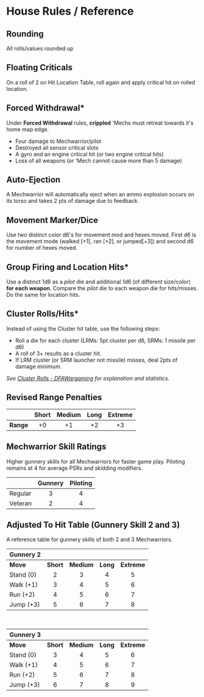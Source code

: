 # House Rules / Reference

## Rounding

All rolls/values rounded up

## Floating Criticals 

On a roll of 2 on Hit Location Table, roll again and apply critical hit on rolled location.

## Forced Withdrawal*

Under **Forced Withdrawal** rules, **crippled** 'Mechs must retreat towards 
it's home map edge.

- Four damage to Mechwarrior/pilot
- Destroyed all sensor critical slots
- A gyro and an engine critical hit (or two engine critical hits)
- Loss of all weapons (or 'Mech cannot cause more than 5 damage)

## Auto-Ejection

A Mechwarrior will automatically eject when an ammo explosion occurs on its 
torso and takes 2 pts of damage due to feedback. 


## Movement Marker/Dice

Use two distinct color d6's for movement mod and hexes moved. First d6 is the 
movement mode (walked [+1], ran [+2], or jumped[+3]) and second d6 for number of hexes moved.


## Group Firing and Location Hits*

Use a distinct 1d6 as a *pilot* die and additional 1d6 (of different size/color) 
**for each weapon**. Compare the *pilot* die to each weapon die for hits/misses. Do 
the same for location hits.


## Cluster Rolls/Hits*

Instead of using the Cluster hit table, use the following steps: 

- Roll a die for each cluster (LRMs: 5pt cluster per d6, SRMs: 1 missile per d6)
- A roll of 3+ results as a cluster hit.
- If LRM cluster (or SRM launcher not missile) misses, deal 2pts of damage minimum.

*See [Cluster Rolls - DFAWargaming](http://dfawargaming.com/home/dfa-optional-and-house-rules) for explanation and statistics.*

## Revised Range Penalties

&nbsp;    | Short | Medium | Long | Extreme
--------- | :---: | :----: | :--: | :-----:
**Range** | +0    | +1     | +2   | +3 


## Mechwarrior Skill Ratings

Higher gunnery skills for all Mechwarriors for faster game play. Piloting remains at 4 for average PSRs and skidding modifiers.

&nbsp; | Gunnery | Piloting
------ | :-----: | :------:
Regular | 3 | 4
Veteran | 2 | 4


## Adjusted To Hit Table (Gunnery Skill 2 and 3) 

A reference table for gunnery skills of both 2 and 3 Mechwarriors.

Gunnery 2 | &nbsp; | &nbsp; | &nbsp; | &nbsp; 
--------- | :-: | :-: | :-: | :-: 
**Move**  | **Short** | **Medium** | **Long** | **Extreme**
Stand (0) | 2 | 3 | 4 | 5 
Walk (+1) | 3 | 4 | 5 | 6 
Run (+2)  | 4 | 5 | 6 | 7 
Jump (+3) | 5 | 6 | 7 | 8 

<br>

Gunnery 3 | &nbsp; | &nbsp; | &nbsp; | &nbsp;
--------- | :-: | :-: | :-: | :-: 
**Move**  | **Short** | **Medium** | **Long** | **Extreme**
Stand (0) | 3 | 4 | 5 | 6
Walk (+1) | 4 | 5 | 6 | 7
Run (+2)  | 5 | 6 | 7 | 8
Jump (+3) | 6 | 7 | 8 | 9
